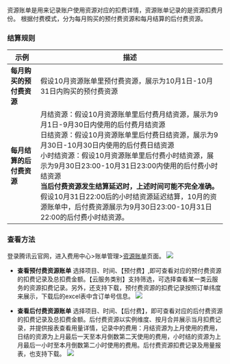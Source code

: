 

资源账单是用来记录账户使用资源对应的扣费详情，资源账单记录的是资源扣费月份。
根据付费模式，分为每月购买的预付费资源和每月结算的后付费资源。



### 结算规则

| 示例 | 描述 | 
|---------|---------|
 | **每月购买的预付费资源** | 假设10月资源账单里预付费资源，展示为10月1日-10月31日内购买的预付费资源 | 
| **每月结算的后付费资源** | 月结资源：假设10月资源账单里后付费月结资源，展示为9月1日-9月30日内使用的后付费月结资源<br>日结资源：假设10月资源账单里后付费日结资源，展示为9月30日-10月30日内使用的后付费日结资源<br>小时结资源：假设10月资源账单里后付费小时结资源，展示为9月30日23:00-10月31日23:00内使用的后付费小时结资源<br> **当后付费资源发生结算延迟时，上述时间可能不完全准确。** 假设10月31日22:00后的小时结资源延迟结算，10月的资源账单中，后付费资源展示为9月30日23:00-10月31日22:00的后付费小时结资源。 | 


### 查看方法

登录腾讯云官网，进入费用中心>账单管理>[资源账单](https://console.cloud.tencent.com/account/resources)页面。
![](https://mc.qcloudimg.com/static/img/ba7cc3e6a2724b065bd82f99a61339d7/image.png)


- **查看预付费资源账单**
选择项目、时间、【预付费】,即可查看对应的预付费资源的扣费记录及总扣费金额。【云服务类别】支持筛选，可选择查看某一类云服务的资源扣费记录。另外，还支持下载，预付费资源的扣费记录按照订单纬度来展示，下载后的excel表中含订单号信息。
![](https://mc.qcloudimg.com/static/img/c545bb93d08854ca2214249385f1170c/1.png)





- **查看后付费资源账单**
选择项目、时间、【后付费】，即可查看对应的后付费资源的扣费记录及总扣费金额。后付费资源以实例维度、按月合并展示当月扣费记录，并提供报表查看用量详情，记录中的费用：月结资源为上月使用的费用，日结的资源为上月最后一天至本月倒数第二天使用的费用，小时结的资源为上月最后一小时至本月倒数第二小时使用的费用。后付费资源扣费记录及用量报表，也支持下载。
![](https://mc.qcloudimg.com/static/img/919e97e8ef317b19fcc4e14c189f89b4/2.png)








